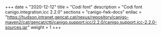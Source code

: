 +++
date        = "2020-12-12"
title       = "Codi font"
description = "Codi font canigo.integration.icc 2.2.0"
sections    = "canigo-fwk-docs"
enllac		= "https://hudson.intranet.gencat.cat/nexus/repository/canigo-maven2/cat/gencat/ctti/canigo.support.icc/2.2.0/canigo.support.icc-2.2.0-sources.jar"
weight		= 1
+++
